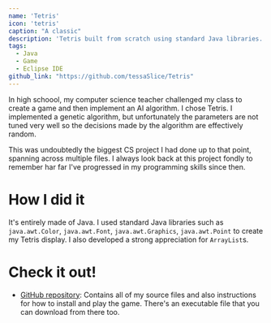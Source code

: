 ```yaml
---
name: 'Tetris'
icon: 'tetris'
caption: "A classic"
description: 'Tetris built from scratch using standard Java libraries.'
tags:
  - Java
  - Game
  - Eclipse IDE
github_link: "https://github.com/tessaSlice/Tetris"
---
```


In high schoool, my computer science teacher challenged my class to create a game and then implement an AI algorithm. I chose Tetris. I implemented a genetic algorithm, but unfortunately the parameters are not tuned very well so the decisions made by the algorithm are effectively random. 

This was undoubtedly the biggest CS project I had done up to that point, spanning across multiple files. I always look back at this project fondly to remember har far I've progressed in my programming skills since then. 

# How I did it

It's entirely made of Java. I used standard Java libraries such as `java.awt.Color`, `java.awt.Font`, `java.awt.Graphics`, `java.awt.Point` to create my Tetris display. I also developed a strong appreciation for `ArrayList`s.

# Check it out!

- [GitHub repository](https://github.com/tessaSlice/Tetris): Contains all of my source files and also instructions for how to install and play the game. There's an executable file that you can download from there too. 